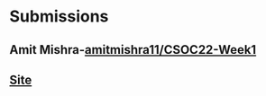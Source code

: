 #  Submissions

## Amit Mishra-[amitmishra11/CSOC22-Week1](https://github.com/amitmishra11/CSOC22-Week1/tree/final) 
## [Site](https://amitmishra11.github.io/CSOC22-Week1/index.html)

